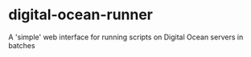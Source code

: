 # digital-ocean-runner
A 'simple' web interface for running scripts on Digital Ocean servers in batches
